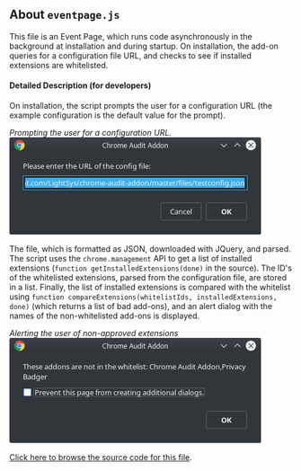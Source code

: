 ## About `eventpage.js`

This file is an Event Page, which runs code asynchronously in the background at installation and during startup. On installation, the add-on queries for a configuration file URL, and checks to see if installed extensions are whitelisted.

#### Detailed Description (for developers)

On installation, the script prompts the user for a configuration URL (the example configuration is the default value for the prompt). 

_Prompting the user for a configuration URL._  
![Prompting the user for a configuration URL](https://raw.githubusercontent.com/LightSys/chrome-audit-addon/master/doc/eventpage.js_img/eventpage.js_img00.png)

The file, which is formatted as JSON, downloaded with JQuery, and parsed. The script uses the `chrome.management` API to get a list of installed extensions (`function getInstalledExtensions(done)` in the source). The ID's of the whitelisted extensions, parsed from the configuration file, are stored in a list. Finally, the list of installed extensions is compared with the whitelist using `function compareExtensions(whitelistIds, installedExtensions, done)` (which returns a list of bad add-ons), and an alert dialog with the names of the non-whitelisted add-ons is displayed. 

_Alerting the user of non-approved extensions_  
![Alerting the user of non-approved extensions](https://raw.githubusercontent.com/LightSys/chrome-audit-addon/master/doc/eventpage.js_img/eventpage.js_img01.png)

[Click here to browse the source code for this file](../eventPage.js). 
